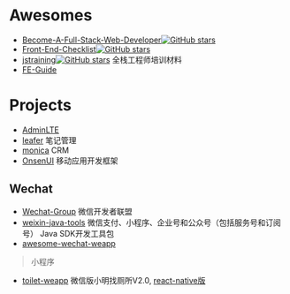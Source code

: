 
# Awesomes
- [Become-A-Full-Stack-Web-Developer](https://github.com/bmorelli25/Become-A-Full-Stack-Web-Developer)[![GitHub stars](https://img.shields.io/github/stars/bmorelli25/Become-A-Full-Stack-Web-Developer.svg?style=social&label=Star)](https://github.com/bmorelli25/Become-A-Full-Stack-Web-Developer)
- [Front-End-Checklist](https://github.com/thedaviddias/Front-End-Checklist)[![GitHub stars](https://img.shields.io/github/stars/thedaviddias/Front-End-Checklist.svg?style=social&label=Star)](https://github.com/thedaviddias/Front-End-Checklist)
- [jstraining](https://github.com/ruanyf/jstraining)[![GitHub stars](https://img.shields.io/github/stars/ruanyf/jstraining.svg?style=social&label=Star)](https://github.com/ruanyf/jstraining)  全栈工程师培训材料
- [FE-Guide](https://github.com/zhaoqize/FE-Guide)


# Projects

- [AdminLTE](https://github.com/almasaeed2010/AdminLTE)
- [leafer](https://github.com/ziwenxie/leafer) 笔记管理
- [monica](https://github.com/monicahq/monica) CRM
- [OnsenUI](https://github.com/OnsenUI/OnsenUI)  移动应用开发框架


## Wechat

- [Wechat-Group](https://github.com/Wechat-Group) 微信开发者联盟
- [weixin-java-tools](https://github.com/Wechat-Group/weixin-java-tools) 微信支付、小程序、企业号和公众号（包括服务号和订阅号） Java SDK开发工具包
- [awesome-wechat-weapp](https://github.com/justjavac/awesome-wechat-weapp)

> 小程序

- [toilet-weapp](https://github.com/liumingmusic/toilet-weapp)   微信版小明找厕所V2.0, [react-native版](https://github.com/liumingmusic/react-native-full-example)
